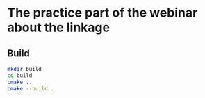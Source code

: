 # The practice part of the webinar about the linkage

## Build

```bash
mkdir build
cd build
cmake ..
cmake --build .
```
